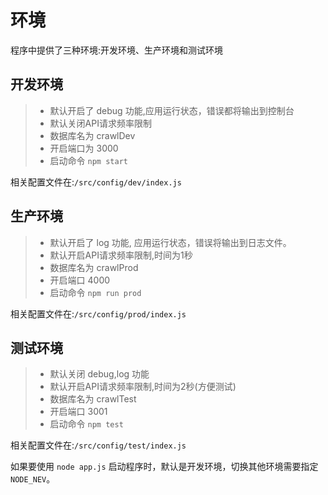 # 环境

程序中提供了三种环境:开发环境、生产环境和测试环境

## 开发环境
>* 默认开启了 debug 功能,应用运行状态，错误都将输出到控制台
>* 默认关闭API请求频率限制
>* 数据库名为 crawlDev
>* 开启端口为 3000
>* 启动命令  `npm start`

相关配置文件在:`/src/config/dev/index.js`

## 生产环境
>* 默认开启了 log 功能, 应用运行状态，错误将输出到日志文件。
>* 默认开启API请求频率限制,时间为1秒
>* 数据库名为 crawlProd
>* 开启端口 4000
>* 启动命令 `npm run prod`

相关配置文件在:`/src/config/prod/index.js`

## 测试环境
>* 默认关闭 debug,log 功能
>* 默认开启API请求频率限制,时间为2秒(方便测试)
>* 数据库名为 crawlTest
>* 开启端口 3001
>* 启动命令 `npm test`

相关配置文件在:`/src/config/test/index.js`

如果要使用 `node app.js` 启动程序时，默认是开发环境，切换其他环境需要指定`NODE_NEV`。
